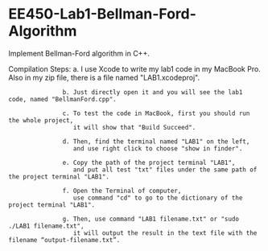 # EE450-Lab1-Bellman-Ford-Algorithm
Implement Bellman-Ford algorithm in C++.


Compilation Steps: a. I use Xcode to write my lab1 code in my MacBook Pro. 
                      Also in my zip file, there is a file named "LAB1.xcodeproj". 

                   b. Just directly open it and you will see the lab1 code, named "BellmanFord.cpp".

                   c. To test the code in MacBook, first you should run the whole project, 
                      it will show that "Build Succeed".

                   d. Then, find the terminal named "LAB1" on the left, 
                      and use right click to choose "show in finder".

                   e. Copy the path of the project terminal "LAB1", 
                      and put all test "txt" files under the same path of the project terminal "LAB1".

                   f. Open the Terminal of computer,
                      use command "cd" to go to the dictionary of the project terminal "LAB1".

                   g. Then, use command "LAB1 filename.txt" or "sudo ./LAB1 filename.txt",
                      it will output the result in the text file with the filename “output-filename.txt”.
